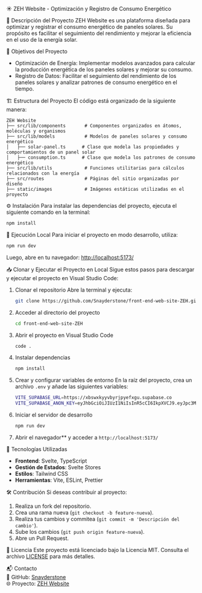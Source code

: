 ☀️ ZEH Website - Optimización y Registro de Consumo Energético

📌 Descripción del Proyecto
ZEH Website es una plataforma diseñada para optimizar y registrar el consumo energético de paneles solares. Su propósito es facilitar el seguimiento del rendimiento y mejorar la eficiencia en el uso de la energía solar.

🎯 Objetivos del Proyecto
- Optimización de Energía: Implementar modelos avanzados para calcular la producción energética de los paneles solares y mejorar su consumo.
- Registro de Datos: Facilitar el seguimiento del rendimiento de los paneles solares y analizar patrones de consumo energético en el tiempo.

🏗️ Estructura del Proyecto
El código está organizado de la siguiente manera:
```
ZEH Website
├── src/lib/components       # Componentes organizados en átomos, moléculas y organismos
├── src/lib/models           # Modelos de paneles solares y consumo energético
│   ├── solar-panel.ts      # Clase que modela las propiedades y comportamientos de un panel solar
│   ├── consumption.ts      # Clase que modela los patrones de consumo energético
├── src/lib/utils            # Funciones utilitarias para cálculos relacionados con la energía
├── src/routes               # Páginas del sitio organizadas por diseño
├── static/images            # Imágenes estáticas utilizadas en el proyecto
```

⚙️ Instalación
Para instalar las dependencias del proyecto, ejecuta el siguiente comando en la terminal:
```sh
npm install
```

🚀 Ejecución Local
Para iniciar el proyecto en modo desarrollo, utiliza:
```sh
npm run dev
```
Luego, abre en tu navegador: [http://localhost:5173/](http://localhost:5173/)

📥 Clonar y Ejecutar el Proyecto en Local
Sigue estos pasos para descargar y ejecutar el proyecto en Visual Studio Code:

1. Clonar el repositorio
   Abre la terminal y ejecuta:
   ```sh
   git clone https://github.com/Snayderstone/front-end-web-site-ZEH.git
   ```

2. Acceder al directorio del proyecto
   ```sh
   cd front-end-web-site-ZEH
   ```

3. Abrir el proyecto en Visual Studio Code
   ```sh
   code .
   ```

4. Instalar dependencias
   ```sh
   npm install
   ```

5. Crear y configurar variables de entorno
   En la raíz del proyecto, crea un archivo `.env` y añade las siguientes variables:
   ```sh
   VITE_SUPABASE_URL=https://xbswxkyyvbyrjpyefxgu.supabase.co
   VITE_SUPABASE_ANON_KEY=eyJhbGciOiJIUzI1NiIsInR5cCI6IkpXVCJ9.eyJpc3MiOiJzdXBhYmFzZSIsInJlZiI6Inhic3d4a3l5dmJ5cmpweWVmeGd1Iiwicm9sZSI6ImFub24iLCJpYXQiOjE3MzI3MzM1MjUsImV4cCI6MjA0ODMwOTUyNX0.0SzCz-M9UABNqvv0c8tUxFlDNH3DQD-MvBro9NFpfSw
   ```

6. Iniciar el servidor de desarrollo
   ```sh
   npm run dev
   ```

7. Abrir el navegador** y acceder a `http://localhost:5173/`

📌 Tecnologías Utilizadas
- **Frontend**: Svelte, TypeScript
- **Gestión de Estados**: Svelte Stores
- **Estilos**: Tailwind CSS
- **Herramientas**: Vite, ESLint, Prettier

🛠️ Contribución
Si deseas contribuir al proyecto:
1. Realiza un fork del repositorio.
2. Crea una rama nueva (`git checkout -b feature-nueva`).
3. Realiza tus cambios y commitea (`git commit -m 'Descripción del cambio'`).
4. Sube los cambios (`git push origin feature-nueva`).
5. Abre un Pull Request.

📜 Licencia
Este proyecto está licenciado bajo la Licencia MIT. Consulta el archivo [LICENSE](LICENSE) para más detalles.

📬 Contacto  
🔗 GitHub: [Snayderstone](https://github.com/Snayderstone)  
🌐 Proyecto: [ZEH Website](https://github.com/Snayderstone/front-end-web-site-ZEH)

